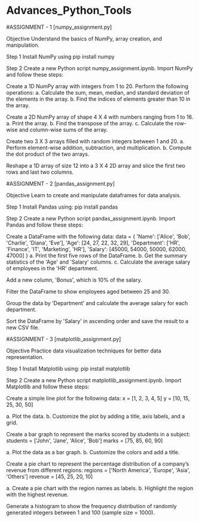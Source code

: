 # Advances_Python_Tools

#ASSIGNMENT - 1 [numpy_assignment.py]

Objective Understand the basics of NumPy, array creation, and manipulation.

Step 1 Install NumPy using pip install numpy

Step 2 Create a new Python script numpy_assignment.ipynb. Import NumPy and follow these steps:

Create a 1D NumPy array with integers from 1 to 20. Perform the following operations:
a. Calculate the sum, mean, median, and standard deviation of the elements in the array.
b. Find the indices of elements greater than 10 in the array.

Create a 2D NumPy array of shape 4 X 4 with numbers ranging from 1 to 16.
a. Print the array.
b. Find the transpose of the array.
c. Calculate the row-wise and column-wise sums of the array.

Create two 3 X 3 arrays filled with random integers between 1 and 20.
a. Perform element-wise addition, subtraction, and multiplication.
b. Compute the dot product of the two arrays.

Reshape a 1D array of size 12 into a 3 X 4 2D array and slice the first two rows and last two columns.

#ASSIGNMENT - 2 [pandas_assignment.py]

Objective Learn to create and manipulate dataframes for data analysis.

Step 1 Install Pandas using: pip install pandas

Step 2 Create a new Python script pandas_assignment.ipynb. Import Pandas and follow these steps:

Create a DataFrame with the following data:
data = { 'Name': ['Alice', 'Bob', 'Charlie', 'Diana', 'Eve'], 'Age': [24, 27, 22, 32, 29], 'Department': ['HR', 'Finance', 'IT', 'Marketing', 'HR'], 'Salary': [45000, 54000, 50000, 62000, 47000] } a. Print the first five rows of the DataFrame.
b. Get the summary statistics of the 'Age' and 'Salary' columns.
c. Calculate the average salary of employees in the 'HR' department.

Add a new column, 'Bonus', which is 10% of the salary.

Filter the DataFrame to show employees aged between 25 and 30.

Group the data by 'Department' and calculate the average salary for each department.

Sort the DataFrame by 'Salary' in ascending order and save the result to a new CSV file.

#ASSIGNMENT - 3 [matplotlib_assignment.py]

Objective Practice data visualization techniques for better data representation.

Step 1 Install Matplotlib using: pip install matplotlib

Step 2 Create a new Python script matplotlib_assignment.ipynb. Import Matplotlib and follow these steps:

Create a simple line plot for the following data:
x = [1, 2, 3, 4, 5] y = [10, 15, 25, 30, 50]

a. Plot the data.
b. Customize the plot by adding a title, axis labels, and a grid.

Create a bar graph to represent the marks scored by students in a subject:
students = ['John', 'Jane', 'Alice', 'Bob'] marks = [75, 85, 60, 90]

a. Plot the data as a bar graph.
b. Customize the colors and add a title.

Create a pie chart to represent the percentage distribution of a company’s revenue from different regions:
regions = ['North America', 'Europe', 'Asia', 'Others'] revenue = [45, 25, 20, 10]

a. Create a pie chart with the region names as labels.
b. Highlight the region with the highest revenue.

Generate a histogram to show the frequency distribution of randomly generated integers between 1 and 100 (sample size = 1000).
